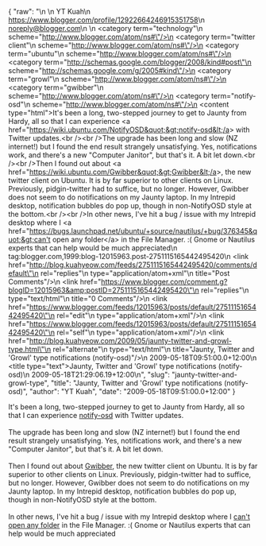 {
  "raw": "<entry>\n  <author>\n    <name>YT Kuah</name>\n    <uri>https://www.blogger.com/profile/12922664246915351758</uri>\n    <email>noreply@blogger.com</email>\n  </author>\n  <category term=\"technology\"\n    scheme=\"http://www.blogger.com/atom/ns#\"/>\n  <category term=\"twitter client\"\n    scheme=\"http://www.blogger.com/atom/ns#\"/>\n  <category term=\"ubuntu\"\n    scheme=\"http://www.blogger.com/atom/ns#\"/>\n  <category term=\"http://schemas.google.com/blogger/2008/kind#post\"\n    scheme=\"http://schemas.google.com/g/2005#kind\"/>\n  <category term=\"growl\"\n    scheme=\"http://www.blogger.com/atom/ns#\"/>\n  <category term=\"gwibber\"\n    scheme=\"http://www.blogger.com/atom/ns#\"/>\n  <category term=\"notify-osd\"\n    scheme=\"http://www.blogger.com/atom/ns#\"/>\n  <content type=\"html\">It's been a long, two-stepped journey to get to Jaunty from Hardy, all so that I can experience &lt;a href=&quot;https://wiki.ubuntu.com/NotifyOSD&quot;&gt;notify-osd&lt;/a&gt; with Twitter updates.&lt;br /&gt;&lt;br /&gt;The upgrade has been long and slow (NZ internet!) but  I found the end result strangely unsatisfying. Yes, notifications work, and there's a new &quot;Computer Janitor&quot;, but that's it. A bit let down.&lt;br /&gt;&lt;br /&gt;Then I found out about &lt;a href=&quot;https://wiki.ubuntu.com/Gwibber&quot;&gt;Gwibber&lt;/a&gt;, the new twitter client on Ubuntu. It is by far superior to other clients on Linux. Previously, pidgin-twitter had to suffice, but no longer. However, Gwibber does not seem to do notifications on my Jaunty laptop. In my Intrepid desktop, notification bubbles do pop up, though in non-NotifyOSD style at the bottom.&lt;br /&gt;&lt;br /&gt;In other news, I've hit a bug / issue with my Intrepid desktop where I &lt;a href=&quot;https://bugs.launchpad.net/ubuntu/+source/nautilus/+bug/376345&quot;&gt;can't open any folder&lt;/a&gt; in the File Manager. :( Gnome or Nautilus experts that can help would be much appreciated</content>\n  <id>tag:blogger.com,1999:blog-12015963.post-2751115165442495420</id>\n  <link href=\"http://blog.kuahyeow.com/feeds/2751115165442495420/comments/default\"\n    rel=\"replies\"\n    type=\"application/atom+xml\"\n    title=\"Post Comments\"/>\n  <link href=\"https://www.blogger.com/comment.g?blogID=12015963&amp;postID=2751115165442495420\"\n    rel=\"replies\"\n    type=\"text/html\"\n    title=\"0 Comments\"/>\n  <link href=\"https://www.blogger.com/feeds/12015963/posts/default/2751115165442495420\"\n    rel=\"edit\"\n    type=\"application/atom+xml\"/>\n  <link href=\"https://www.blogger.com/feeds/12015963/posts/default/2751115165442495420\"\n    rel=\"self\"\n    type=\"application/atom+xml\"/>\n  <link href=\"http://blog.kuahyeow.com/2009/05/jaunty-twitter-and-growl-type.html\"\n    rel=\"alternate\"\n    type=\"text/html\"\n    title=\"Jaunty, Twitter and 'Growl' type notifications (notify-osd)\"/>\n  <published>2009-05-18T09:51:00.0+12:00</published>\n  <title type=\"text\">Jaunty, Twitter and 'Growl' type notifications (notify-osd)</title>\n  <updated>2009-05-18T21:29:06.19+12:00</updated>\n</entry>",
  "slug": "jaunty-twitter-and-growl-type",
  "title": "Jaunty, Twitter and 'Growl' type notifications (notify-osd)",
  "author": "YT Kuah",
  "date": "2009-05-18T09:51:00.0+12:00"
}

It's been a long, two-stepped journey to get to Jaunty from Hardy, all so that I can experience <a href="https://wiki.ubuntu.com/NotifyOSD">notify-osd</a> with Twitter updates.<br /><br />The upgrade has been long and slow (NZ internet!) but  I found the end result strangely unsatisfying. Yes, notifications work, and there's a new "Computer Janitor", but that's it. A bit let down.<br /><br />Then I found out about <a href="https://wiki.ubuntu.com/Gwibber">Gwibber</a>, the new twitter client on Ubuntu. It is by far superior to other clients on Linux. Previously, pidgin-twitter had to suffice, but no longer. However, Gwibber does not seem to do notifications on my Jaunty laptop. In my Intrepid desktop, notification bubbles do pop up, though in non-NotifyOSD style at the bottom.<br /><br />In other news, I've hit a bug / issue with my Intrepid desktop where I <a href="https://bugs.launchpad.net/ubuntu/+source/nautilus/+bug/376345">can't open any folder</a> in the File Manager. :( Gnome or Nautilus experts that can help would be much appreciated